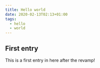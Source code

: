```yaml
---
title: Hello world
date: 2020-02-13T02:13+01:00
tags:
  - hello
  - world
---
```


## First entry

This is a first entry in here after the revamp!
